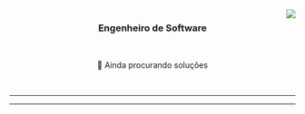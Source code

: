<img align="right" src="https://visitor-badge.laobi.icu/badge?page_id=87tawanzinho.87tawanzinho" />



<h3 align="center">Engenheiro de Software</h3>

<br/>

<div align="center">
 
 🔭 Ainda procurando soluções
 
 


 </div>
 


<br/>
<hr/>


</div>
<hr/>
